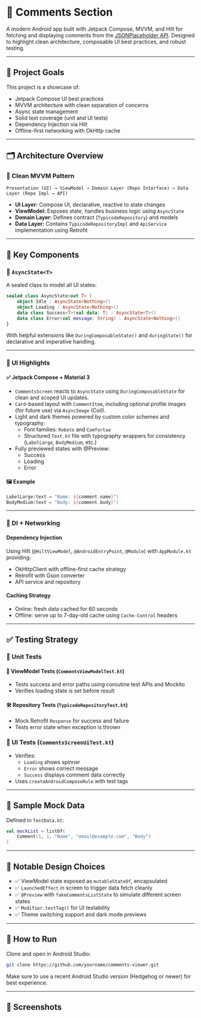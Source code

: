 # 📣 Comments Section

A modern Android app built with Jetpack Compose, MVVM, and Hilt for fetching and displaying comments
from the [JSONPlaceholder API](https://jsonplaceholder.typicode.com/). Designed to highlight clean
architecture, composable UI best practices, and robust testing.

---

## 🧠 Project Goals

This project is a showcase of:

- Jetpack Compose UI best practices
- MVVM architecture with clean separation of concerns
- Async state management
- Solid test coverage (unit and UI tests)
- Dependency Injection via Hilt
- Offline-first networking with OkHttp cache

---

## 🗂️ Architecture Overview

### 🔁 Clean MVVM Pattern

```
Presentation (UI) → ViewModel → Domain Layer (Repo Interface) → Data Layer (Repo Impl → API)
```

- **UI Layer:** Compose UI, declarative, reactive to state changes
- **ViewModel:** Exposes state, handles business logic using `AsyncState`
- **Domain Layer:** Defines contract (`TypicodeRepository`) and models
- **Data Layer:** Contains `TypicodeRepositoryImpl` and `ApiService` implementation using Retrofit

---

## 🧩 Key Components

### 🧠 `AsyncState<T>`

A sealed class to model all UI states:

```kotlin
sealed class AsyncState<out T> {
    object Idle : AsyncState<Nothing>()
    object Loading : AsyncState<Nothing>()
    data class Success<T>(val data: T) : AsyncState<T>()
    data class Error(val message: String) : AsyncState<Nothing>()
}
```

With helpful extensions like `DuringComposableState()` and `duringState()` for declarative and
imperative handling.

---

### 📱 UI Highlights

#### ✅ Jetpack Compose + Material 3

- `CommentsScreen` reacts to `AsyncState` using `DuringComposableState` for clean and scoped UI
  updates.
- `Card`-based layout with `CommentItem`, including optional profile images (for future use) via
  `AsyncImage` (Coil).
- Light and dark themes powered by custom color schemes and typography:
    - Font families: `Roboto` and `Comfortaa`
    - Structured `Text.kt` file with typography wrappers for consistency (`LabelLarge`,
      `BodyMedium`, etc.)
- Fully previewed states with @Preview:
    - Success
    - Loading
    - Error

#### 🖼️ Example

```kotlin
LabelLarge(text = "Name: ${comment.name}")
BodyMedium(text = "Body: ${comment.body}")
```

---

### 🔌 DI + Networking

#### Dependency Injection

Using Hilt (`@HiltViewModel`, `@AndroidEntryPoint`, `@Module`) with `AppModule.kt` providing:

- OkHttpClient with offline-first cache strategy
- Retrofit with Gson converter
- API service and repository

#### Caching Strategy

- Online: fresh data cached for 60 seconds
- Offline: serve up to 7-day-old cache using `Cache-Control` headers

---

## ✅ Testing Strategy

### 🧪 Unit Tests

#### 🧠 ViewModel Tests (`CommentsViewModelTest.kt`)

- Tests success and error paths using coroutine test APIs and Mockito
- Verifies loading state is set before result

#### 🛠 Repository Tests (`TypicodeRepositoryTest.kt`)

- Mock Retrofit `Response` for success and failure
- Tests error state when exception is thrown

### 🧪 UI Tests (`CommentsScreenUiTest.kt`)

- Verifies:
    - `Loading` shows spinner
    - `Error` shows correct message
    - `Success` displays comment data correctly
- Uses `createAndroidComposeRule` with test tags

---

## 🧪 Sample Mock Data

Defined in `TestData.kt`:

```kotlin
val mockList = listOf(
    Comment(1, 1, "Name", "email@example.com", "Body")
)
```

---

## 🧵 Notable Design Choices

- ✅ ViewModel state exposed as `mutableStateOf`, encapsulated
- ✅ `LaunchedEffect` in screen to trigger data fetch cleanly
- ✅ `@Preview` with `fakeCommentsListState` to simulate different screen states
- ✅ `Modifier.testTag()` for UI testability
- ✅ Theme switching support and dark mode previews

---

## 🚀 How to Run

Clone and open in Android Studio:

```bash
git clone https://github.com/yourname/comments-viewer.git
```

Make sure to use a recent Android Studio version (Hedgehog or newer) for best experience.

---

## 📸 Screenshots
